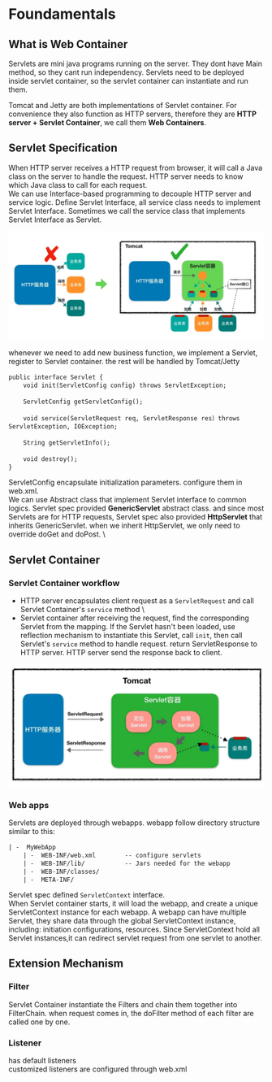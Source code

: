 # Foundamentals

## What is Web Container
Servlets are mini java programs running on the server. They dont have Main method, so they cant run independency. Servlets need to be deployed inside servlet container, so the servlet container can instantiate and run them. 

Tomcat and Jetty are both implementations of Servlet container. For convenience they also function as HTTP servers, therefore they are **HTTP server + Servlet Container**, we call them **Web Containers**. 

## Servlet Specification
When HTTP server receives a HTTP request from browser, it will call a Java class on the server to handle the request. HTTP server needs to know which Java class to call for each request. \
We can use Interface-based programming to decouple HTTP server and service logic. Define Servlet Interface, all service class needs to implement Servlet Interface. Sometimes we call the service class that implements Servlet Interface as Servlet. 

![servlet interface](/images/1.1.png)

whenever we need to add new business function, we implement a Servlet, register to Servlet container. the rest will be handled by Tomcat/Jetty 

```
public interface Servlet {
    void init(ServletConfig config) throws ServletException;

    ServletConfig getServletConfig();

    void service(ServletRequest req, ServletResponse res）throws ServletException, IOException;

    String getServletInfo();

    void destroy();
}
```

ServletConfig encapsulate initialization parameters. configure them in web.xml. \
We can use Abstract class that implement Servlet interface to common logics. Servlet spec provided **GenericServlet** abstract class. and since most Servlets are for HTTP requests, Servlet spec also provided **HttpServlet** that inherits GenericServlet. when we inherit HttpServlet, we only need to override doGet and doPost. \

## Servlet Container
### Servlet Container workflow 
- HTTP server encapsulates client request as a `ServletRequest` and call Servlet Container's `service` method \
- Servlet container after receiving the request, find the corresponding Servlet from the mapping. If the Servlet hasn't been loaded, use reflection mechanism to instantiate this Servlet, call `init`, then call Servlet's `service` method to handle request. return ServletResponse to HTTP server. HTTP server send the response back to client. 

![servlet container workflow](/images/1.2.png)

### Web apps
Servlets are deployed through webapps. webapp follow directory structure similar to this: 
```
| -  MyWebApp 
	| -  WEB-INF/web.xml        -- configure servlets 
	| -  WEB-INF/lib/           -- Jars needed for the webapp 
	| -  WEB-INF/classes/      
	| -  META-INF/              
```
Servlet spec defined `ServletContext` interface. \
When Servlet container starts, it will load the webapp, and create a unique ServletContext instance for each webapp. A webapp can have multiple Servlet, they share data through the global ServletContext instance, including: initiation configurations, resources. Since ServletContext hold all Servlet instances,it can redirect servlet request from one servlet to another. 

## Extension Mechanism
### Filter 
Servlet Container instantiate the Filters and chain them together into FilterChain. when request comes in, the doFilter method of each filter are called one by one. 

### Listener 
has default listeners \
customized listeners are configured through web.xml 



